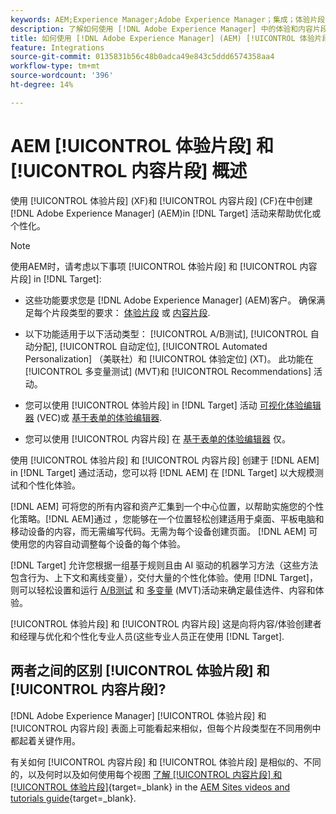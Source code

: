 ```yaml
---
keywords: AEM;Experience Manager;Adobe Experience Manager；集成；体验片段；内容片段
description: 了解如何使用 [!DNL Adobe Experience Manager] 中的体验和内容片段 [!DNL Adobe Target] 活动。
title: 如何使用 [!DNL Adobe Experience Manager] (AEM) [!UICONTROL 体验片段] 和 [!UICONTROL 内容片段]?
feature: Integrations
source-git-commit: 0135831b56c48b0adca49e843c5ddd6574358aa4
workflow-type: tm+mt
source-wordcount: '396'
ht-degree: 14%

---
```


# AEM [!UICONTROL 体验片段] 和 [!UICONTROL 内容片段] 概述

使用 [!UICONTROL 体验片段] (XF)和 [!UICONTROL 内容片段] (CF)在中创建 [!DNL Adobe Experience Manager] (AEM)in [!DNL Target] 活动来帮助优化或个性化。

>[!NOTE]
>
>使用AEM时，请考虑以下事项 [!UICONTROL 体验片段] 和 [!UICONTROL 内容片段] in [!DNL Target]:
> 
>* 这些功能要求您是 [!DNL Adobe Experience Manager] (AEM)客户。 确保满足每个片段类型的要求： [体验片段](/help/main/c-integrating-target-with-mac/aem/experience-fragments-aem.md#requirements) 或 [内容片段](/help/main/c-integrating-target-with-mac/aem/content-fragments-aem.md#requirements).
>
>* 以下功能适用于以下活动类型： [!UICONTROL A/B测试], [!UICONTROL 自动分配], [!UICONTROL 自动定位], [!UICONTROL Automated Personalization] （美联社）和 [!UICONTROL 体验定位] (XT)。 此功能在 [!UICONTROL 多变量测试] (MVT)和 [!UICONTROL Recommendations] 活动。
>* 您可以使用 [!UICONTROL 体验片段] in [!DNL Target] 活动 [可视化体验编辑器](/help/main/c-experiences/c-visual-experience-composer/visual-experience-composer.md) (VEC)或 [基于表单的体验编辑器](/help/main/c-experiences/form-experience-composer.md).
>
>* 您可以使用 [!UICONTROL 内容片段] 在 [基于表单的体验编辑器](/help/main/c-experiences/form-experience-composer.md) 仅。


使用 [!UICONTROL 体验片段] 和 [!UICONTROL 内容片段] 创建于 [!DNL AEM] in [!DNL Target] 通过活动，您可以将 [!DNL AEM] 在 [!DNL Target] 以大规模测试和个性化体验。

[!DNL AEM] 可将您的所有内容和资产汇集到一个中心位置，以帮助实施您的个性化策略。[!DNL AEM]通过 ，您能够在一个位置轻松创建适用于桌面、平板电脑和移动设备的内容，而无需编写代码。无需为每个设备创建页面。 [!DNL AEM] 可使用您的内容自动调整每个设备的每个体验。

[!DNL Target] 允许您根据一组基于规则且由 AI 驱动的机器学习方法（这些方法包含行为、上下文和离线变量），交付大量的个性化体验。使用 [!DNL Target]，则可以轻松设置和运行 [A/B测试](/help/main/c-activities/t-test-ab/test-ab.md) 和 [多变量](/help/main/c-activities/c-multivariate-testing/multivariate-testing.md) (MVT)活动来确定最佳选件、内容和体验。

[!UICONTROL 体验片段] 和 [!UICONTROL 内容片段] 这是向将内容/体验创建者和经理与优化和个性化专业人员(这些专业人员正在使用 [!DNL Target].

## 两者之间的区别 [!UICONTROL 体验片段] 和 [!UICONTROL 内容片段]?

[!DNL Adobe Experience Manager] [!UICONTROL 体验片段] 和 [!UICONTROL 内容片段] 表面上可能看起来相似，但每个片段类型在不同用例中都起着关键作用。

有关如何 [!UICONTROL 内容片段] 和 [!UICONTROL 体验片段] 是相似的、不同的，以及何时以及如何使用每个视图 [了解 [!UICONTROL 内容片段] 和 [!UICONTROL 体验片段]](https://experienceleague.adobe.com/docs/experience-manager-learn/sites/content-fragments/understand-content-fragments-and-experience-fragments.html){target=_blank} in the [AEM Sites videos and tutorials guide](https://experienceleague.adobe.com/docs/experience-manager-learn/sites/overview.html){target=_blank}.